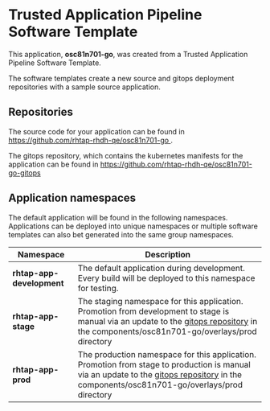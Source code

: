 # Trusted Application Pipeline Software Template

This application, **osc81n701-go**, was created from a Trusted Application Pipeline Software Template.

The software templates create a new source and gitops deployment repositories with a sample source application. 

## Repositories

The source code for your application can be found in [https://github.com/rhtap-rhdh-qe/osc81n701-go ](https://github.com/rhtap-rhdh-qe/osc81n701-go ).
 
The gitops repository, which contains the kubernetes manifests for the application can be found in 
[https://github.com/rhtap-rhdh-qe/osc81n701-go-gitops ](https://github.com/rhtap-rhdh-qe/osc81n701-go-gitops ) 

## Application namespaces 

The default application will be found in the following namespaces. Applications can be deployed into unique namespaces or multiple software templates can also bet generated into the same group namespaces.  

|  Namespace   |  Description   |  
| -------- | -------- |   
| **rhtap-app-development** | The default application during development. Every build will be deployed to this namespace for testing. | 
| **rhtap-app-stage** | The staging namespace for this application. Promotion from development to stage is manual via an update to the [gitops repository](https://github.com/rhtap-rhdh-qe/osc81n701-go-gitops ) in the components/osc81n701-go/overlays/prod directory |  
| **rhtap-app-prod** | The production namespace for this application. Promotion from stage to production is manual via an update to the [gitops repository](https://github.com/rhtap-rhdh-qe/osc81n701-go-gitops ) in the components/osc81n701-go/overlays/prod directory | 